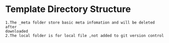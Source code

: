 
# Template Directory Structure
    1.The _meta folder store basic meta infomation and will be deleted after
    downloaded
    2.The local folder is for local file ,not added to git version control
